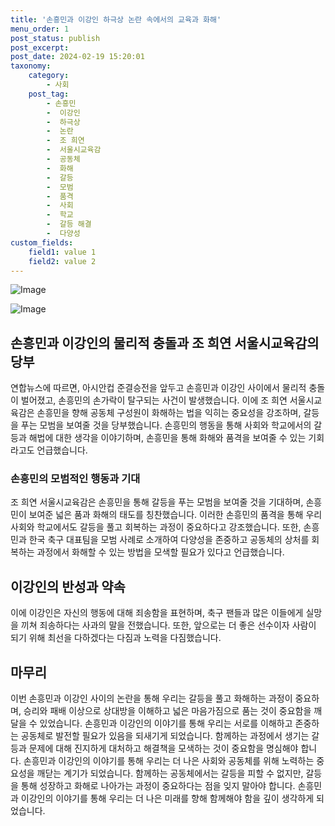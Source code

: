```yaml
---
title: '손흥민과 이강인 하극상 논란 속에서의 교육과 화해'
menu_order: 1
post_status: publish
post_excerpt: 
post_date: 2024-02-19 15:20:01
taxonomy:
    category:
        - 사회
    post_tag:
        - 손흥민
        -  이강인
        -  하극상
        -  논란
        -  조 희연
        -  서울시교육감
        -  공동체
        -  화해
        -  갈등
        -  모범
        -  품격
        -  사회
        -  학교
        -  갈등 해결
        -  다양성
custom_fields:
    field1: value 1
    field2: value 2
---
```


![Image](https://imgnews.pstatic.net/image/011/2024/02/19/0004301344_001_20240219085403699.jpg?type=w647)

![Image](https://imgnews.pstatic.net/image/011/2024/02/19/0004301344_002_20240219085403742.png?type=w647)

## 손흥민과 이강인의 물리적 충돌과 조 희연 서울시교육감의 당부
연합뉴스에 따르면, 아시안컵 준결승전을 앞두고 손흥민과 이강인 사이에서 물리적 충돌이 벌어졌고, 손흥민의 손가락이 탈구되는 사건이 발생했습니다. 이에 조 희연 서울시교육감은 손흥민을 향해 공동체 구성원이 화해하는 법을 익히는 중요성을 강조하며, 갈등을 푸는 모범을 보여줄 것을 당부했습니다. 손흥민의 행동을 통해 사회와 학교에서의 갈등과 해법에 대한 생각을 이야기하며, 손흥민을 통해 화해와 품격을 보여줄 수 있는 기회라고도 언급했습니다.
### 손흥민의 모범적인 행동과 기대
조 희연 서울시교육감은 손흥민을 통해 갈등을 푸는 모범을 보여줄 것을 기대하며, 손흥민이 보여준 넓은 품과 화해의 태도를 칭찬했습니다. 이러한 손흥민의 품격을 통해 우리 사회와 학교에서도 갈등을 풀고 회복하는 과정이 중요하다고 강조했습니다. 또한, 손흥민과 한국 축구 대표팀을 모범 사례로 소개하여 다양성을 존중하고 공동체의 상처를 회복하는 과정에서 화해할 수 있는 방법을 모색할 필요가 있다고 언급했습니다.
## 이강인의 반성과 약속
이에 이강인은 자신의 행동에 대해 죄송함을 표현하며, 축구 팬들과 많은 이들에게 실망을 끼쳐 죄송하다는 사과의 말을 전했습니다. 또한, 앞으로는 더 좋은 선수이자 사람이 되기 위해 최선을 다하겠다는 다짐과 노력을 다짐했습니다.
## 마무리
이번 손흥민과 이강인 사이의 논란을 통해 우리는 갈등을 풀고 화해하는 과정이 중요하며, 승리와 패배 이상으로 상대방을 이해하고 넓은 마음가짐으로 품는 것이 중요함을 깨달을 수 있었습니다. 손흥민과 이강인의 이야기를 통해 우리는 서로를 이해하고 존중하는 공동체로 발전할 필요가 있음을 되새기게 되었습니다. 함께하는 과정에서 생기는 갈등과 문제에 대해 진지하게 대처하고 해결책을 모색하는 것이 중요함을 명심해야 합니다. 손흥민과 이강인의 이야기를 통해 우리는 더 나은 사회와 공동체를 위해 노력하는 중요성을 깨닫는 계기가 되었습니다. 함께하는 공동체에서는 갈등을 피할 수 없지만, 갈등을 통해 성장하고 화해로 나아가는 과정이 중요하다는 점을 잊지 말아야 합니다. 손흥민과 이강인의 이야기를 통해 우리는 더 나은 미래를 향해 함께해야 함을 깊이 생각하게 되었습니다.

